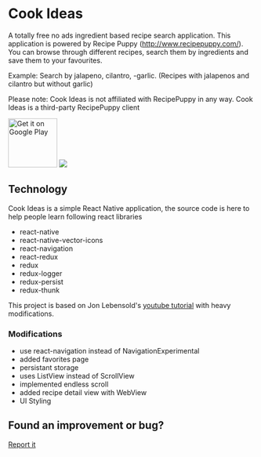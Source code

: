 # Cook Ideas
A totally free no ads ingredient based recipe search application. This application is powered by Recipe Puppy (http://www.recipepuppy.com/). You can browse through different recipes, search them by ingredients and save them to your favourites.

Example:
Search by jalapeno, cilantro, -garlic. (Recipes with jalapenos and cilantro but without garlic)

Please note: Cook Ideas is not affiliated with RecipePuppy in any way. Cook Ideas is a third-party RecipePuppy client

[<img src="https://play.google.com/intl/en_us/badges/images/generic/en_badge_web_generic.png" alt="Get it on Google Play" height="100">](https://play.google.com/store/apps/details?id=com.jasaws.cookideas)  [![](https://owncloud.org/wp-content/themes/owncloudorgnew/assets/img/clients/buttons/appstore.png)](https://itunes.apple.com/app/cookideas/id1203748827)

## Technology
Cook Ideas is a simple React Native application, the source code is here to help people learn following react libraries
* react-native
* react-native-vector-icons
* react-navigation
* react-redux
* redux
* redux-logger
* redux-persist
* redux-thunk

This project is based on Jon Lebensold's [youtube tutorial](https://www.youtube.com/playlist?list=PLk083BmAphjtGWyZUuo1BiCS_ZAgps6j5) with heavy modifications.
### Modifications
* use react-navigation instead of NavigationExperimental
* added favorites page
* persistant storage
* uses ListView instead of ScrollView
* implemented endless scroll
* added recipe detail view with WebView
* UI Styling

## Found an improvement or bug?
[Report it](https://github.com/ldarren/CookIdeas/issues)

